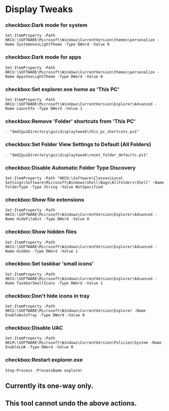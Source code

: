 # Display Tweaks

### checkbox:Dark mode for system
`Set-ItemProperty -Path HKCU:\SOFTWARE\Microsoft\Windows\CurrentVersion\themes\personalize -Name SystemUsesLightTheme -Type DWord -Value 0`

### checkbox:Dark mode for apps
`Set-ItemProperty -Path HKCU:\SOFTWARE\Microsoft\Windows\CurrentVersion\themes\personalize -Name AppsUseLightTheme -Type DWord -Value 0`

### checkbox:Set explorer.exe home as 'This PC'
`Set-ItemProperty -Path HKCU:\SOFTWARE\Microsoft\Windows\CurrentVersion\Explorer\Advanced -Name LaunchTo -Type DWord -Value 1`

### checkbox:Remove 'Folder' shortcuts from 'This PC'
`. "$md2guiDirectory\gui\displaytweak\this_pc_shortcuts.ps1"`

### checkbox:Set Folder View Settings to Default (All Folders)
`. "$md2guiDirectory\gui\displaytweak\reset_folder_defaults.ps1"`

### checkbox:Disable Automatic Folder Type Discovery
`Set-ItemProperty -Path "HKCU:\Software\Classes\Local Settings\Software\Microsoft\Windows\Shell\Bags\AllFolders\Shell" -Name FolderType -Type String -Value NotSpecified`

### checkbox:Show file extensions
`Set-ItemProperty -Path HKCU:\SOFTWARE\Microsoft\Windows\CurrentVersion\Explorer\Advanced -Name HideFileExt -Type DWord -Value 0`

### checkbox:Show hidden files
`Set-ItemProperty -Path HKCU:\SOFTWARE\Microsoft\Windows\CurrentVersion\Explorer\Advanced -Name Hidden -Type DWord -Value 1`

### checkbox:Set taskbar 'small icons'
`Set-ItemProperty -Path HKCU:\SOFTWARE\Microsoft\Windows\CurrentVersion\Explorer\Advanced -Name TaskbarSmallIcons -Type DWord -Value 1`

### checkbox:Don't hide icons in tray
`Set-ItemProperty -Path HKCU:\SOFTWARE\Microsoft\Windows\CurrentVersion\Explorer -Name EnableAutoTray -Type DWord -Value 0`

### checkbox:Disable UAC
`Set-ItemProperty -Path HKLM:\SOFTWARE\Microsoft\Windows\CurrentVersion\Policies\System -Name EnableLUA -Type DWord -Value 0`

### checkbox:Restart explorer.exe
`Stop-Process -ProcessName explorer`

## Currently its one-way only.
## This tool cannot undo the above actions.
